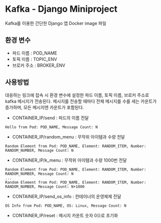 # Kafka - Django Miniproject
Kafka를 이용한 간단한 Django 앱 Docker image 파일

## 환경 변수
- 파드 이름 : POD_NAME
- 토픽 이름 : TOPIC_ENV
- 브로커 주소 : BROKER_ENV

## 사용방법
대응하는 링크에 접속 시 환경 변수에 설정한 파드 이름, 토픽 이름, 브로커 주소로 kafka 메시지가 전송된다.
메시지를 전송할 때마다 전체 메시지를 수를 세는 카운트가 증가하며, 모든 메시지엔 카운트가 포함된다.

- CONTAINER_IP/send : 파드의 이름 전달
```Plain Text
Hello from Pod: POD_NAME, Message Count: N
```
- CONTAINER_IP/random_menu : 무작위 아이템과 수량 전달
```Plain Text
Random Element from Pod: POD_NAME, Element: RANDOM_ITEM, Number: RANDOM_NUMBER, Message Count: N
```
- CONTAINER_IP/k_menu : 무작위 아이템과 수량 1000번 전달
```Plain Text
Random Element from Pod: POD_NAME, Element: RANDOM_ITEM, Number: RANDOM_NUMBER, Message Count: N
...
Random Element from Pod: POD_NAME, Element: RANDOM_ITEM, Number: RANDOM_NUMBER, Message Count: N+1000
```
- CONTAINER_IP/send_os_info : 컨테이너의 운영체제 전달
```Plain Text
OS Info from Pod: POD_NAME, OS: Linux, Message Count: N
```
- CONTAINER_IP/reset : 메시지 카운트 숫자 0으로 초기화